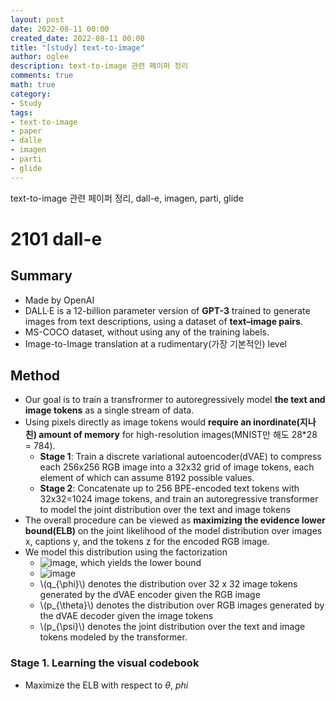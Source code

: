 ```yaml
---
layout: post
date: 2022-08-11 00:00
created_date: 2022-08-11 00:00
title: "[study] text-to-image"
author: oglee
description: text-to-image 관련 페이퍼 정리
comments: true
math: true
category:
- Study
tags:
- text-to-image
- paper
- dalle
- imagen
- parti
- glide
---
```


text-to-image 관련 페이퍼 정리, dall-e, imagen, parti, glide
<!--more-->

# 2101 dall-e
## Summary
- Made by OpenAI
- DALL·E is a 12-billion parameter version of **GPT-3** trained to generate images from text descriptions, using a dataset of **text–image pairs**.
- MS-COCO dataset, without using any of the training labels.
- Image-to-Image translation at a rudimentary(가장 기본적인) level

## Method
- Our goal is to train a transfrormer to autoregressively model **the text and image tokens** as a single stream of data.
- Using pixels directly as image tokens would **require an inordinate(지나친) amount of memory** for high-resolution images(MNIST만 해도 28*28 = 784).
  - **Stage 1**: Train a discrete variational autoencoder(dVAE) to compress each 256x256 RGB image into a 32x32 grid of image tokens, each element of which can assume 8192 possible values.
  - **Stage 2**: Concatenate up to 256 BPE-encoded text tokens with 32x32=1024 image tokens, and train an autoregressive transformer to model the joint distribution over the text and image tokens
- The overall procedure can be viewed as **maximizing the evidence lower bound(ELB)** on the joint likelihood of the model distribution over images x, captions y, and the tokens z for the encoded RGB image.
- We model this distribution using the factorization 
  - ![image](https://user-images.githubusercontent.com/18374514/184271768-5d36d26e-cef6-447d-9706-ce9f95b1c008.png), which yields the lower bound
  - ![image](https://user-images.githubusercontent.com/18374514/184271731-46aabb30-d3d1-4407-b5d9-87720ef4ebe5.png)
  - \\(q_{\phi}\\) denotes the distribution over 32 x 32 image tokens generated by the dVAE encoder given the RGB image
  - \\(p_{\theta}\\) denotes the distribution over RGB images generated by the dVAE decoder given the image tokens
  - \\(p_{\psi}\\) denotes the joint distribution over the text and image tokens modeled by the transformer.

### Stage 1. Learning the visual codebook
- Maximize the ELB with respect to $\theta$, $phi$
